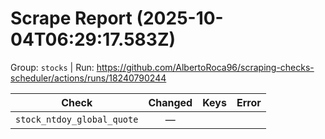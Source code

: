 # Scrape Report (2025-10-04T06:29:17.583Z)

Group: `stocks`  |  Run: https://github.com/AlbertoRoca96/scraping-checks-scheduler/actions/runs/18240790244

| Check | Changed | Keys | Error |
|---|:---:|:--|:--|
| `stock_ntdoy_global_quote` | — |  |  |
